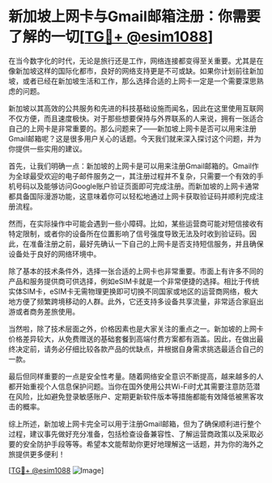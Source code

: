 # 新加坡上网卡与Gmail邮箱注册：你需要了解的一切[[TG💪+ @esim1088](https://t.me/s/esim1088)]

在当今数字化的时代，无论是旅行还是工作，网络连接都变得至关重要。尤其是在像新加坡这样的国际化都市，良好的网络支持更是不可或缺。如果你计划前往新加坡，或者已经在新加坡生活和工作，那么选择合适的上网卡一定是一个需要深思熟虑的问题。

新加坡以其高效的公共服务和先进的科技基础设施而闻名，因此在这里使用互联网不仅方便，而且速度极快。对于那些想要保持与外界联系的人来说，拥有一张适合自己的上网卡是非常重要的。那么问题来了——新加坡上网卡是否可以用来注册Gmail邮箱呢？这是很多用户关心的话题。今天我们就来深入探讨这个问题，并为你提供一些实用的建议。

首先，让我们明确一点：新加坡的上网卡是可以用来注册Gmail邮箱的。Gmail作为全球最受欢迎的电子邮件服务之一，其注册过程并不复杂，只需要一个有效的手机号码以及能够访问Google账户验证页面即可完成注册。而新加坡的上网卡通常都具备国际漫游功能，这意味着你可以轻松地通过上网卡获取验证码并顺利完成注册流程。

然而，在实际操作中可能会遇到一些小障碍。比如，某些运营商可能对短信接收有特定限制，或者你的设备所在位置影响了信号强度导致无法及时收到验证码。因此，在准备注册之前，最好先确认一下自己的上网卡是否支持短信服务，并且确保设备处于良好的网络环境中。

除了基本的技术条件外，选择一张合适的上网卡也非常重要。市面上有许多不同的产品和服务提供商可供选择，例如eSIM卡就是一个非常便捷的选择。相比于传统实体SIM卡，eSIM卡无需物理更换即可切换不同国家或地区的运营商网络，极大地方便了频繁跨境移动的人群。此外，它还支持多设备共享流量，非常适合家庭出游或者商务差旅使用。

当然啦，除了技术层面之外，价格因素也是大家关注的重点之一。新加坡的上网卡价格差异较大，从免费赠送的基础套餐到高端付费方案都有涵盖。因此，在做出最终决定前，请务必仔细比较各款产品的优缺点，并根据自身需求挑选最适合自己的一款。

最后但同样重要的一点是安全性考量。随着网络安全意识不断提高，越来越多的人都开始重视个人信息保护问题。当你在国外使用公共Wi-Fi时尤其需要注意防范潜在风险，比如避免登录敏感账户、定期更新软件版本等措施都能有效降低被黑客攻击的概率。

综上所述，新加坡上网卡完全可以用于注册Gmail邮箱，但为了确保顺利进行整个过程，建议事先做好充分准备，包括检查设备兼容性、了解运营商政策以及采取必要的安全防护手段等等。希望本文能帮助你更好地理解这一话题，并为你的海外之旅提供更多便利！

[[TG💪+ @esim1088](https://t.me/s/esim1088) ![Image](https://i.postimg.cc/4NQfJmqS/Snipaste-2025-05-13-00-14-12.png)]